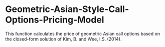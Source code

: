 # Geometric-Asian-Style-Call-Options-Pricing-Model
This function calculates the price of geometric Asian call options based on the closed-form solution of Kim, B. and Wee, I.S. (2014).
